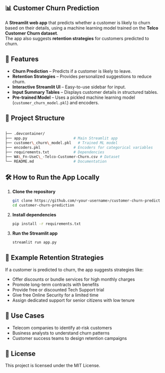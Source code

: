 ## 📊 Customer Churn Prediction

A **Streamlit web app** that predicts whether a customer is likely to churn based on their details, using a machine learning model trained on the **Telco Customer Churn dataset**.  
The app also suggests **retention strategies** for customers predicted to churn.


## 🚀 Features
-  **Churn Prediction** – Predicts if a customer is likely to leave.  
-  **Retention Strategies** – Provides personalized suggestions to reduce churn.  
-  **Interactive Streamlit UI** – Easy-to-use sidebar for input.  
-  **Input Summary Tables** – Displays customer details in structured tables.  
-  **Pre-trained Model** – Uses a pickled machine learning model (`customer_churn_model.pkl`) and encoders.  


## 📂 Project Structure
```bash

├── .devcontainer/
├── app.py                     # Main Streamlit app
├── customer\_churn\_model.pkl   # Trained ML model
├── encoders.pkl               # Encoders for categorical variables
├── requirements.txt           # Dependencies
├── WA\_Fn-UseC\_-Telco-Customer-Churn.csv # Dataset
└── README.md                  # Documentation

```

## 🛠 How to Run the App Locally

1. **Clone the repository**
   ```bash
   git clone https://github.com/<your-username>/customer-churn-prediction.git
   cd customer-churn-prediction
   ```

2. **Install dependencies**

   ```bash
   pip install -r requirements.txt
   ```

3. **Run the Streamlit app**

   ```bash
   streamlit run app.py
   ```

## 📌 Example Retention Strategies

If a customer is predicted to churn, the app suggests strategies like:

*  Offer discounts or bundle services for high monthly charges
*  Promote long-term contracts with benefits
*  Provide free or discounted Tech Support trial
*  Give free Online Security for a limited time
*  Assign dedicated support for senior citizens with low tenure

## 🎯 Use Cases

* Telecom companies to identify at-risk customers
* Business analysts to understand churn patterns
* Customer success teams to design retention campaigns

## 📜 License

This project is licensed under the MIT License.

```
